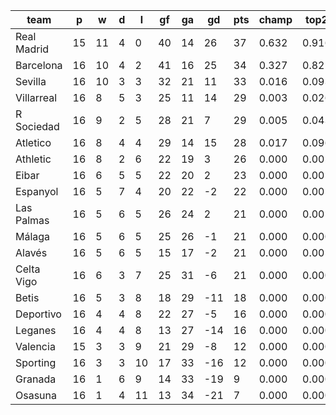 |    team     | p  | w  | d | l  | gf | ga | gd  | pts | champ | top2  | top3  | top4  |  5-7  | bot4  | bot3  | bot2  |
|-------------|----|----|---|----|----|----|-----|-----|-------|-------|-------|-------|-------|-------|-------|-------|
| Real Madrid | 15 | 11 | 4 |  0 | 40 | 14 |  26 |  37 | 0.632 | 0.916 | 0.975 | 0.991 | 0.009 | 0.000 | 0.000 | 0.000|
| Barcelona   | 16 | 10 | 4 |  2 | 41 | 16 |  25 |  34 | 0.327 | 0.821 | 0.940 | 0.977 | 0.022 | 0.000 | 0.000 | 0.000|
| Sevilla     | 16 | 10 | 3 |  3 | 32 | 21 |  11 |  33 | 0.016 | 0.093 | 0.348 | 0.582 | 0.348 | 0.000 | 0.000 | 0.000|
| Villarreal  | 16 |  8 | 5 |  3 | 25 | 11 |  14 |  29 | 0.003 | 0.026 | 0.132 | 0.296 | 0.498 | 0.000 | 0.000 | 0.000|
| R Sociedad  | 16 |  9 | 2 |  5 | 28 | 21 |   7 |  29 | 0.005 | 0.043 | 0.184 | 0.376 | 0.462 | 0.000 | 0.000 | 0.000|
| Atletico    | 16 |  8 | 4 |  4 | 29 | 14 |  15 |  28 | 0.017 | 0.096 | 0.367 | 0.603 | 0.325 | 0.000 | 0.000 | 0.000|
| Athletic    | 16 |  8 | 2 |  6 | 22 | 19 |   3 |  26 | 0.000 | 0.002 | 0.020 | 0.059 | 0.320 | 0.004 | 0.001 | 0.000|
| Eibar       | 16 |  6 | 5 |  5 | 22 | 20 |   2 |  23 | 0.000 | 0.001 | 0.012 | 0.036 | 0.245 | 0.009 | 0.002 | 0.000|
| Espanyol    | 16 |  5 | 7 |  4 | 20 | 22 |  -2 |  22 | 0.000 | 0.001 | 0.008 | 0.025 | 0.202 | 0.014 | 0.005 | 0.001|
| Las Palmas  | 16 |  5 | 6 |  5 | 26 | 24 |   2 |  21 | 0.000 | 0.001 | 0.006 | 0.020 | 0.182 | 0.021 | 0.006 | 0.001|
| Málaga      | 16 |  5 | 6 |  5 | 25 | 26 |  -1 |  21 | 0.000 | 0.000 | 0.002 | 0.009 | 0.096 | 0.050 | 0.018 | 0.005|
| Alavés      | 16 |  5 | 6 |  5 | 15 | 17 |  -2 |  21 | 0.000 | 0.001 | 0.005 | 0.017 | 0.163 | 0.021 | 0.007 | 0.002|
| Celta Vigo  | 16 |  6 | 3 |  7 | 25 | 31 |  -6 |  21 | 0.000 | 0.000 | 0.001 | 0.008 | 0.086 | 0.060 | 0.023 | 0.006|
| Betis       | 16 |  5 | 3 |  8 | 18 | 29 | -11 |  18 | 0.000 | 0.000 | 0.000 | 0.001 | 0.014 | 0.241 | 0.119 | 0.044|
| Deportivo   | 16 |  4 | 4 |  8 | 22 | 27 |  -5 |  16 | 0.000 | 0.000 | 0.000 | 0.001 | 0.018 | 0.210 | 0.101 | 0.034|
| Leganes     | 16 |  4 | 4 |  8 | 13 | 27 | -14 |  16 | 0.000 | 0.000 | 0.000 | 0.000 | 0.003 | 0.445 | 0.262 | 0.107|
| Valencia    | 15 |  3 | 3 |  9 | 21 | 29 |  -8 |  12 | 0.000 | 0.000 | 0.000 | 0.000 | 0.008 | 0.341 | 0.183 | 0.078|
| Sporting    | 16 |  3 | 3 | 10 | 17 | 33 | -16 |  12 | 0.000 | 0.000 | 0.000 | 0.000 | 0.001 | 0.725 | 0.561 | 0.315|
| Granada     | 16 |  1 | 6 |  9 | 14 | 33 | -19 |   9 | 0.000 | 0.000 | 0.000 | 0.000 | 0.000 | 0.902 | 0.806 | 0.618|
| Osasuna     | 16 |  1 | 4 | 11 | 13 | 34 | -21 |   7 | 0.000 | 0.000 | 0.000 | 0.000 | 0.000 | 0.957 | 0.906 | 0.789|
